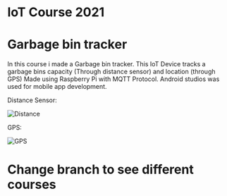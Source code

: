 # IoT Course 2021
# Garbage bin tracker

In this course i made a Garbage bin tracker. This IoT Device tracks a garbage bins capacity (Through distance sensor) and location (through GPS)
Made using Raspberry Pi with MQTT Protocol. Android studios was used for mobile app development.

Distance Sensor:


![Distance](https://user-images.githubusercontent.com/37656342/214792698-788f132a-2894-4b6c-97ee-ec4de42c3662.gif)


GPS:


![GPS](https://user-images.githubusercontent.com/37656342/214790967-4279a697-a8cb-4e8e-926e-eac4ddafb65d.gif)



# Change branch to see different courses
